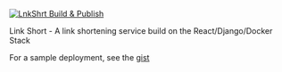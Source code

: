 [![LnkShrt Build & Publish](https://github.com/TresSims/LnkShrt/actions/workflows/ci-cd.yml/badge.svg)](https://github.com/TresSims/LnkShrt/actions/workflows/ci-cd.yml)

Link Short - A link shortening service build on the React/Django/Docker Stack

For a sample deployment, see the [gist](https://gist.github.com/TresSims/a375e5f4b1e6ee659198435ae0a2a8ca)
